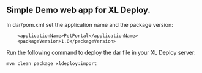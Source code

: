 
## Simple Demo web app for XL Deploy.

In dar/pom.xml set the application name and the package version:
```
    <applicationName>PetPortal</applicationName>
    <packageVersion>1.0</packageVersion>
```

Run the following command to deploy the dar file in your XL Deploy server:
```
mvn clean package xldeploy:import
```

